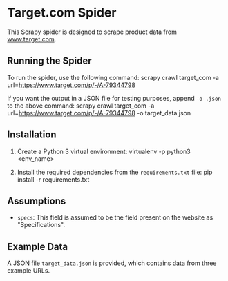 # Target.com Spider

This Scrapy spider is designed to scrape product data from www.target.com.

## Running the Spider

To run the spider, use the following command:
scrapy crawl target_com -a url=https://www.target.com/p/-/A-79344798

If you want the output in a JSON file for testing purposes, append `-o .json` to the above command:
scrapy crawl target_com -a url=https://www.target.com/p/-/A-79344798 -o target_data.json

## Installation

1. Create a Python 3 virtual environment:
virtualenv -p python3 <env_name>

2. Install the required dependencies from the `requirements.txt` file:
pip install -r requirements.txt

## Assumptions
- `specs`: This field is assumed to be the field present on the website as "Specifications".
## Example Data
A JSON file `target_data.json` is provided, which contains data from three example URLs.
